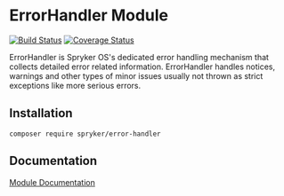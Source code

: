 # ErrorHandler Module
[![Build Status](https://travis-ci.org/spryker/ErrorHandler.svg)](https://travis-ci.org/spryker/ErrorHandler)
[![Coverage Status](https://coveralls.io/repos/github/spryker/ErrorHandler/badge.svg)](https://coveralls.io/github/spryker/ErrorHandler)

ErrorHandler is Spryker OS's dedicated error handling mechanism that collects detailed error related information. ErrorHandler handles notices, warnings and other types of minor issues usually not thrown as strict exceptions like more serious errors.

## Installation

```
composer require spryker/error-handler
```

## Documentation

[Module Documentation](https://academy.spryker.com/developing_with_spryker/module_guide/infrastructure/errorhandler.html)
